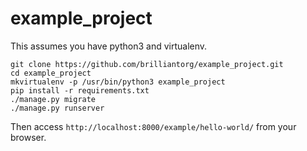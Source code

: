# example_project

This assumes you have python3 and virtualenv.

```
git clone https://github.com/brilliantorg/example_project.git
cd example_project
mkvirtualenv -p /usr/bin/python3 example_project
pip install -r requirements.txt
./manage.py migrate
./manage.py runserver
```

Then access `http://localhost:8000/example/hello-world/` from your browser.
